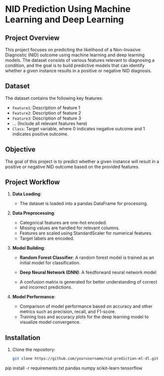 # NID Prediction Using Machine Learning and Deep Learning

## Project Overview
This project focuses on predicting the likelihood of a Non-Invasive Diagnostic (NID) outcome using machine learning and deep learning models. The dataset consists of various features relevant to diagnosing a condition, and the goal is to build predictive models that can identify whether a given instance results in a positive or negative NID diagnosis.

## Dataset
The dataset contains the following key features:

- `Feature1`: Description of feature 1
- `Feature2`: Description of feature 2
- `Feature3`: Description of feature 3
- ... (Include all relevant features here)
- `Class`: Target variable, where 0 indicates negative outcome and 1 indicates positive outcome.

## Objective
The goal of this project is to predict whether a given instance will result in a positive or negative NID outcome based on the provided features.

## Project Workflow

1. **Data Loading**: 
   - The dataset is loaded into a pandas DataFrame for processing.
   
2. **Data Preprocessing**:
   - Categorical features are one-hot encoded.
   - Missing values are handled for relevant columns.
   - Features are scaled using StandardScaler for numerical features.
   - Target labels are encoded.

3. **Model Building**:
   - **Random Forest Classifier**: A random forest model is trained as an initial model for classification.
   - **Deep Neural Network (DNN)**: A feedforward neural network model

   - A confusion matrix is generated for better understanding of correct and incorrect predictions.
   
5. **Model Performance**:
   - Comparison of model performance based on accuracy and other metrics such as precision, recall, and F1-score.
   - Training loss and accuracy plots for the deep learning model to visualize model convergence.

## Installation

1. Clone the repository:
   ```bash
   git clone https://github.com/yourusername/nid-prediction-ml-dl.git

pip install -r requirements.txt
pandas
numpy
scikit-learn
tensorflow

